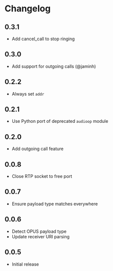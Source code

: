 # Changelog

## 0.3.1

- Add cancel_call to stop ringing

## 0.3.0

- Add support for outgoing calls (@jaminh)

## 0.2.2

- Always set `addr`

## 0.2.1

- Use Python port of deprecated `audioop` module

## 0.2.0

- Add outgoing call feature

## 0.0.8

- Close RTP socket to free port

## 0.0.7

- Ensure payload type matches everywhere

## 0.0.6

- Detect OPUS payload type
- Update receiver URI parsing

## 0.0.5

- Initial release

